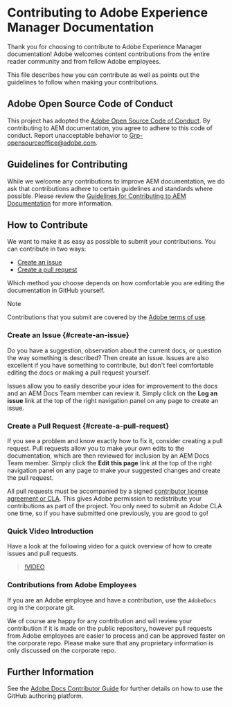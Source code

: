 # Contributing to Adobe Experience Manager Documentation

Thank you for choosing to contribute to Adobe Experience Manager documentation! Adobe welcomes content contributions from the entire reader community and from fellow Adobe employees.

This file describes how you can contribute as well as points out the guidelines to follow when making your contributions.

## Adobe Open Source Code of Conduct

This project has adopted the [Adobe Open Source Code of Conduct](code-of-conduct.md). By contributing to AEM documentation, you agree to adhere to this code of conduct. Report unacceptable behavior to [Grp-opensourceoffice@adobe.com](mailto:Grp-opensourceoffice@adobe.com).

## Guidelines for Contributing

While we welcome any contributions to improve AEM documentation, we do ask that contributions adhere to certain guidelines and standards where possible. Please review the [Guidelines for Contributing to AEM Documentation](guidelines.md) for more information.

## How to Contribute

We want to make it as easy as possible to submit your contributions. You can contribute in two ways:

* [Create an issue](#create-an-issue)
* [Create a pull request](#create-a-pull-request)

Which method you choose depends on how comfortable you are editing the documentation in GitHub yourself.

>[!NOTE]
>
>Contributions that you submit are covered by the [Adobe terms of use](https://www.adobe.com/legal/terms.html).

### Create an Issue {#create-an-issue}

Do you have a suggestion, observation about the current docs, or question the way something is described? Then create an issue. Issues are also excellent if you have something to contribute, but don't feel comfortable editing the docs or making a pull request yourself.

Issues allow you to easily describe your idea for improvement to the docs and an AEM Docs Team member can review it. Simply click on the **Log an issue** link at the top of the right navigation panel on any page to create an issue.

### Create a Pull Request {#create-a-pull-request}

If you see a problem and know exactly how to fix it, consider creating a pull request. Pull requests allow you to make your own edits to the documentation, which are then reviewed for inclusion by an AEM Docs Team member. Simply click the **Edit this page** link at the top of the right navigation panel on any page to make your suggested changes and create the pull request.

All pull requests must be accompanied by a signed [contributor license agreement or CLA](https://opensource.adobe.com/cla.html). This gives Adobe permission to redistribute your contributions as part of the project. You only need to submit an Adobe CLA one time, so if you have submitted one previously, you are good to go!

### Quick Video Introduction

Have a look at the following video for a quick overview of how to create issues and pull requests.

>[!VIDEO](https://video.tv.adobe.com/v/27069)

### Contributions from Adobe Employees

If you are an Adobe employee and have a contribution, use the `AdobeDocs` org in the corporate git.

We of course are happy for any contribution and will review your contribution if it is made on the public repository, however pull requests from Adobe employees are easier to process and can be approved faster on the corporate repo. Please make sure that any proprietary information is only discussed on the corporate repo.

## Further Information

See the [Adobe Docs Contributor Guide](https://experienceleague.adobe.com/docs/contributor/contributor-guide/introduction.html) for further details on how to use the GitHub authoring platform.
